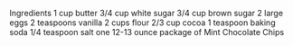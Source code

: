 Ingredients 1 cup butter 3/4 cup white sugar 3/4 cup brown sugar 2 large eggs 2 teaspoons vanilla 2 cups flour 2/3 cup cocoa 1 teaspoon baking soda 1/4 teaspoon salt one 12-13 ounce package of Mint Chocolate Chips
